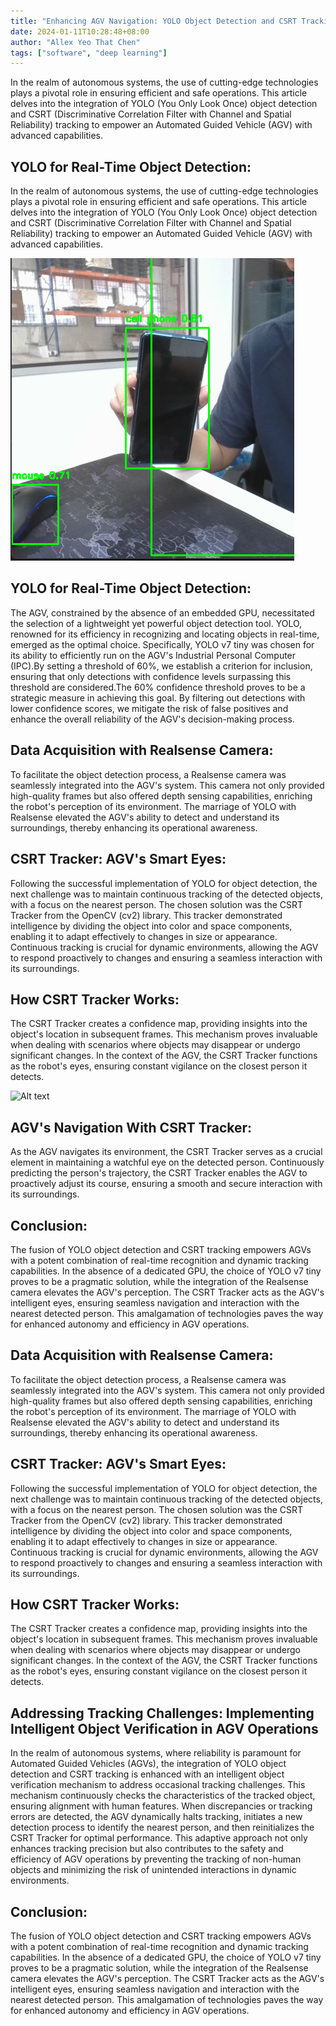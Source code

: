 ```yaml
---
title: "Enhancing AGV Navigation: YOLO Object Detection and CSRT Tracking"
date: 2024-01-11T10:28:48+08:00
author: "Allex Yeo That Chen"
tags: ["software", "deep learning"]
---
```


In the realm of autonomous systems, the use of cutting-edge technologies plays a pivotal role in ensuring efficient and safe operations. This article delves into the integration of YOLO (You Only Look Once) object detection and CSRT (Discriminative Correlation Filter with Channel and Spatial Reliability) tracking to empower an Automated Guided Vehicle (AGV) with advanced capabilities.

YOLO for Real-Time Object Detection:
---
In the realm of autonomous systems, the use of cutting-edge technologies plays a pivotal role in ensuring efficient and safe operations. This article delves into the integration of YOLO (You Only Look Once) object detection and CSRT (Discriminative Correlation Filter with Channel and Spatial Reliability) tracking to empower an Automated Guided Vehicle (AGV) with advanced capabilities.

![Yolo image](Yolo.png)

YOLO for Real-Time Object Detection:
---
The AGV, constrained by the absence of an embedded GPU, necessitated the selection of a lightweight yet powerful object detection tool. YOLO, renowned for its efficiency in recognizing and locating objects in real-time, emerged as the optimal choice. Specifically, YOLO v7 tiny was chosen for its ability to efficiently run on the AGV's Industrial Personal Computer (IPC).By setting a threshold of 60%, we establish a criterion for inclusion, ensuring that only detections with confidence levels surpassing this threshold are considered.The 60% confidence threshold proves to be a strategic measure in achieving this goal. By filtering out detections with lower confidence scores, we mitigate the risk of false positives and enhance the overall reliability of the AGV's decision-making process.

Data Acquisition with Realsense Camera:
---
To facilitate the object detection process, a Realsense camera was seamlessly integrated into the AGV's system. This camera not only provided high-quality frames but also offered depth sensing capabilities, enriching the robot's perception of its environment. The marriage of YOLO with Realsense elevated the AGV's ability to detect and understand its surroundings, thereby enhancing its operational awareness.

CSRT Tracker: AGV's Smart Eyes:
---
Following the successful implementation of YOLO for object detection, the next challenge was to maintain continuous tracking of the detected objects, with a focus on the nearest person. The chosen solution was the CSRT Tracker from the OpenCV (cv2) library. This tracker demonstrated intelligence by dividing the object into color and space components, enabling it to adapt effectively to changes in size or appearance. Continuous tracking is crucial for dynamic environments, allowing the AGV to respond proactively to changes and ensuring a seamless interaction with its surroundings.


How CSRT Tracker Works:
---
The CSRT Tracker creates a confidence map, providing insights into the object's location in subsequent frames. This mechanism proves invaluable when dealing with scenarios where objects may disappear or undergo significant changes. In the context of the AGV, the CSRT Tracker functions as the robot's eyes, ensuring constant vigilance on the closest person it detects.


![Alt text](person_tracker.gif)

AGV's Navigation With CSRT Tracker:
---
As the AGV navigates its environment, the CSRT Tracker serves as a crucial element in maintaining a watchful eye on the detected person. Continuously predicting the person's trajectory, the CSRT Tracker enables the AGV to proactively adjust its course, ensuring a smooth and secure interaction with its surroundings.

Conclusion:
----
The fusion of YOLO object detection and CSRT tracking empowers AGVs with a potent combination of real-time recognition and dynamic tracking capabilities. In the absence of a dedicated GPU, the choice of YOLO v7 tiny proves to be a pragmatic solution, while the integration of the Realsense camera elevates the AGV's perception. The CSRT Tracker acts as the AGV's intelligent eyes, ensuring seamless navigation and interaction with the nearest detected person. This amalgamation of technologies paves the way for enhanced autonomy and efficiency in AGV operations.


Data Acquisition with Realsense Camera:
---
To facilitate the object detection process, a Realsense camera was seamlessly integrated into the AGV's system. This camera not only provided high-quality frames but also offered depth sensing capabilities, enriching the robot's perception of its environment. The marriage of YOLO with Realsense elevated the AGV's ability to detect and understand its surroundings, thereby enhancing its operational awareness.

CSRT Tracker: AGV's Smart Eyes:
---
Following the successful implementation of YOLO for object detection, the next challenge was to maintain continuous tracking of the detected objects, with a focus on the nearest person. The chosen solution was the CSRT Tracker from the OpenCV (cv2) library. This tracker demonstrated intelligence by dividing the object into color and space components, enabling it to adapt effectively to changes in size or appearance. Continuous tracking is crucial for dynamic environments, allowing the AGV to respond proactively to changes and ensuring a seamless interaction with its surroundings.

How CSRT Tracker Works:
---
The CSRT Tracker creates a confidence map, providing insights into the object's location in subsequent frames. This mechanism proves invaluable when dealing with scenarios where objects may disappear or undergo significant changes. In the context of the AGV, the CSRT Tracker functions as the robot's eyes, ensuring constant vigilance on the closest person it detects.

Addressing Tracking Challenges: Implementing Intelligent Object Verification in AGV Operations 
---
In the realm of autonomous systems, where reliability is paramount for Automated Guided Vehicles (AGVs), the integration of YOLO object detection and CSRT tracking is enhanced with an intelligent object verification mechanism to address occasional tracking challenges. This mechanism continuously checks the characteristics of the tracked object, ensuring alignment with human features. When discrepancies or tracking errors are detected, the AGV dynamically halts tracking, initiates a new detection process to identify the nearest person, and then reinitializes the CSRT Tracker for optimal performance. This adaptive approach not only enhances tracking precision but also contributes to the safety and efficiency of AGV operations by preventing the tracking of non-human objects and minimizing the risk of unintended interactions in dynamic environments.

Conclusion:
----
The fusion of YOLO object detection and CSRT tracking empowers AGVs with a potent combination of real-time recognition and dynamic tracking capabilities. In the absence of a dedicated GPU, the choice of YOLO v7 tiny proves to be a pragmatic solution, while the integration of the Realsense camera elevates the AGV's perception. The CSRT Tracker acts as the AGV's intelligent eyes, ensuring seamless navigation and interaction with the nearest detected person. This amalgamation of technologies paves the way for enhanced autonomy and efficiency in AGV operations.